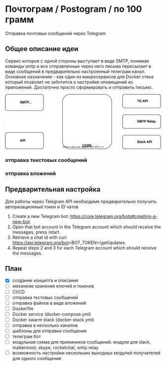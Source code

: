 # Почтограм / Postogram / по 100 грамм
Отправка почтовых сообщений через  Telegram


## Общее описание идеи
Сервис которое с одной стороны выступает в виде SMTP, понимая команды smtp и все отправленные через него письма пересылает в виде сообщений в предварительно 
настроенный телеграм канал. Основное назначение - как один из микросервисов для Docker стека который позволит не заботится о настройке 
оповещений из приложений. Достаточно просто сформировать и отправить письмо. 

![Diagram](https://github.com/go2tg/postogram/blob/main/postogram.svg)

### отправка текстовых сообщений
### отправка вложений

## Предварительная настройка
Для работы через Telegram API необходиме предварительно получить авторизационный токен и ID чатов
1. Create a new Telegram bot: https://core.telegram.org/bots#creating-a-new-bot.
2. Open that bot account in the Telegram account which should receive the messages, press /start.
3. Retrieve a chat id with curl https://api.telegram.org/bot<BOT_TOKEN>/getUpdates.
4. Repeat steps 2 and 3 for each Telegram account which should receive the messages.



## План
- [x] создание концепта и описания
- [ ] механизм хранения ключей и токенов
- [ ] CI/CD
- [ ] отправка тестовых сообщений
- [ ] отправка файлов в виде вложений
- [ ] Dockerfile
- [ ] Docker service (docker-compose.yml)
- [ ] Docker swarm stack (docker-stack.yml)
- [ ] отправка в несколько каналов
- [ ] шаблоны для отправки сообщения
- [ ] телеграм бот
- [ ] модульная схема для приемников сообщений. модули для slack, mattermost, skype, rocketchat, smtp relay
- [ ] возможность настройки нескольких выходных модулей получателей для одного сообщения
